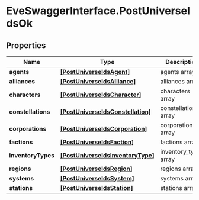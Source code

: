 # EveSwaggerInterface.PostUniverseIdsOk

## Properties
Name | Type | Description | Notes
------------ | ------------- | ------------- | -------------
**agents** | [**[PostUniverseIdsAgent]**](PostUniverseIdsAgent.md) | agents array | [optional] 
**alliances** | [**[PostUniverseIdsAlliance]**](PostUniverseIdsAlliance.md) | alliances array | [optional] 
**characters** | [**[PostUniverseIdsCharacter]**](PostUniverseIdsCharacter.md) | characters array | [optional] 
**constellations** | [**[PostUniverseIdsConstellation]**](PostUniverseIdsConstellation.md) | constellations array | [optional] 
**corporations** | [**[PostUniverseIdsCorporation]**](PostUniverseIdsCorporation.md) | corporations array | [optional] 
**factions** | [**[PostUniverseIdsFaction]**](PostUniverseIdsFaction.md) | factions array | [optional] 
**inventoryTypes** | [**[PostUniverseIdsInventoryType]**](PostUniverseIdsInventoryType.md) | inventory_types array | [optional] 
**regions** | [**[PostUniverseIdsRegion]**](PostUniverseIdsRegion.md) | regions array | [optional] 
**systems** | [**[PostUniverseIdsSystem]**](PostUniverseIdsSystem.md) | systems array | [optional] 
**stations** | [**[PostUniverseIdsStation]**](PostUniverseIdsStation.md) | stations array | [optional] 


